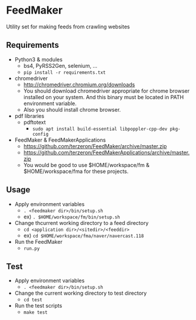 FeedMaker
=========

Utility set for making feeds from crawling websites

Requirements
------------

* Python3 & modules
  * bs4, PyRSS2Gen, selenium, ...
  * `pip install -r requirements.txt`
* chromedriver
  * http://chromedriver.chromium.org/downloads
  * You should download chromedriver appropriate for chrome browser installed on your system. And this binary must be located in PATH environment variable.
  * Also you should install chrome browser.
* pdf libraries
  * pdftotext
    * `sudo apt install build-essential libpoppler-cpp-dev pkg-config`
* FeedMaker & FeedMakerApplications
  * https://github.com/terzeron/FeedMaker/archive/master.zip
  * https://github.com/terzeron/FeedMakerApplications/archive/master.zip
  * You would be good to use $HOME/workspace/fm & $HOME/workspace/fma for these projects.
  
Usage
-----

* Apply environment variables
  * `. <feedmaker dir>/bin/setup.sh`
  * ex) `. $HOME/workspace/fm/bin/setup.sh`
* Change thcurrent working directory to a feed directory
  * `cd <application dir>/<sitedir>/<feeddir>`
  * ex) `cd $HOME/workspace/fma/naver/navercast.118`
* Run the FeedMaker
  * `run.py`

Test
----

* Apply environment variables 
  * `. <feedmaker dir>/bin/setup.sh`
* Change the current working directory to test directory
  * `cd test`
* Run the test scripts
  * `make test`
